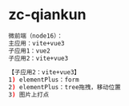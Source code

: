 # zc-qiankun

```bash
微前端（node16）：
主应用：vite+vue3
子应用1：vue2
子应用2：vite+vue3
```

```bash
【子应用2：vite+vue3】
1) elementPlus：form
2) elementPlus：tree拖拽，移动位置
3) 图片上打点
```
